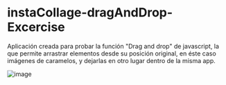 # instaCollage-dragAndDrop-Excercise
Aplicación creada para probar la función "Drag and drop" de javascript, la que permite arrastrar elementos desde su posición original, en éste caso imágenes de caramelos, y dejarlas en otro lugar dentro de la misma app.

![image](https://user-images.githubusercontent.com/30943727/38059275-3b328bb0-32bc-11e8-8d22-4a765922aac8.png)
